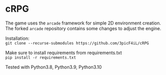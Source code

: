 # cRPG
The game uses the `arcade` framework for simple 2D environment creation.
The forked `arcade` repository contains some changes to adjust the engine.

Installation: \
`git clone --recurse-submodules https://github.com/3picF4iL/cRPG`

Make sure to install requirements from requirements.txt\
`pip install -r requirements.txt`

Tested with Python3.8, Python3.9, Python3.10